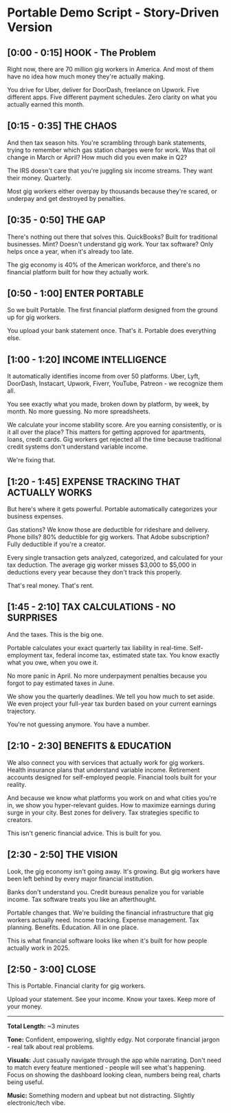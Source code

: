# Portable Demo Script - Story-Driven Version

## [0:00 - 0:15] HOOK - The Problem

Right now, there are 70 million gig workers in America. And most of them have no idea how much money they're actually making.

You drive for Uber, deliver for DoorDash, freelance on Upwork. Five different apps. Five different payment schedules. Zero clarity on what you actually earned this month.

## [0:15 - 0:35] THE CHAOS

And then tax season hits. You're scrambling through bank statements, trying to remember which gas station charges were for work. Was that oil change in March or April? How much did you even make in Q2?

The IRS doesn't care that you're juggling six income streams. They want their money. Quarterly.

Most gig workers either overpay by thousands because they're scared, or underpay and get destroyed by penalties.

## [0:35 - 0:50] THE GAP

There's nothing out there that solves this. QuickBooks? Built for traditional businesses. Mint? Doesn't understand gig work. Your tax software? Only helps once a year, when it's already too late.

The gig economy is 40% of the American workforce, and there's no financial platform built for how they actually work.

## [0:50 - 1:00] ENTER PORTABLE

So we built Portable. The first financial platform designed from the ground up for gig workers.

You upload your bank statement once. That's it. Portable does everything else.

## [1:00 - 1:20] INCOME INTELLIGENCE

It automatically identifies income from over 50 platforms. Uber, Lyft, DoorDash, Instacart, Upwork, Fiverr, YouTube, Patreon - we recognize them all.

You see exactly what you made, broken down by platform, by week, by month. No more guessing. No more spreadsheets.

We calculate your income stability score. Are you earning consistently, or is it all over the place? This matters for getting approved for apartments, loans, credit cards. Gig workers get rejected all the time because traditional credit systems don't understand variable income.

We're fixing that.

## [1:20 - 1:45] EXPENSE TRACKING THAT ACTUALLY WORKS

But here's where it gets powerful. Portable automatically categorizes your business expenses.

Gas stations? We know those are deductible for rideshare and delivery. Phone bills? 80% deductible for gig workers. That Adobe subscription? Fully deductible if you're a creator.

Every single transaction gets analyzed, categorized, and calculated for your tax deduction. The average gig worker misses $3,000 to $5,000 in deductions every year because they don't track this properly.

That's real money. That's rent.

## [1:45 - 2:10] TAX CALCULATIONS - NO SURPRISES

And the taxes. This is the big one.

Portable calculates your exact quarterly tax liability in real-time. Self-employment tax, federal income tax, estimated state tax. You know exactly what you owe, when you owe it.

No more panic in April. No more underpayment penalties because you forgot to pay estimated taxes in June.

We show you the quarterly deadlines. We tell you how much to set aside. We even project your full-year tax burden based on your current earnings trajectory.

You're not guessing anymore. You have a number.

## [2:10 - 2:30] BENEFITS & EDUCATION

We also connect you with services that actually work for gig workers. Health insurance plans that understand variable income. Retirement accounts designed for self-employed people. Financial tools built for your reality.

And because we know what platforms you work on and what cities you're in, we show you hyper-relevant guides. How to maximize earnings during surge in your city. Best zones for delivery. Tax strategies specific to creators.

This isn't generic financial advice. This is built for you.

## [2:30 - 2:50] THE VISION

Look, the gig economy isn't going away. It's growing. But gig workers have been left behind by every major financial institution.

Banks don't understand you. Credit bureaus penalize you for variable income. Tax software treats you like an afterthought.

Portable changes that. We're building the financial infrastructure that gig workers actually need. Income tracking. Expense management. Tax planning. Benefits. Education. All in one place.

This is what financial software looks like when it's built for how people actually work in 2025.

## [2:50 - 3:00] CLOSE

This is Portable. Financial clarity for gig workers.

Upload your statement. See your income. Know your taxes. Keep more of your money.

---

**Total Length:** ~3 minutes

**Tone:** Confident, empowering, slightly edgy. Not corporate financial jargon - real talk about real problems.

**Visuals:** Just casually navigate through the app while narrating. Don't need to match every feature mentioned - people will see what's happening. Focus on showing the dashboard looking clean, numbers being real, charts being useful.

**Music:** Something modern and upbeat but not distracting. Slightly electronic/tech vibe.
